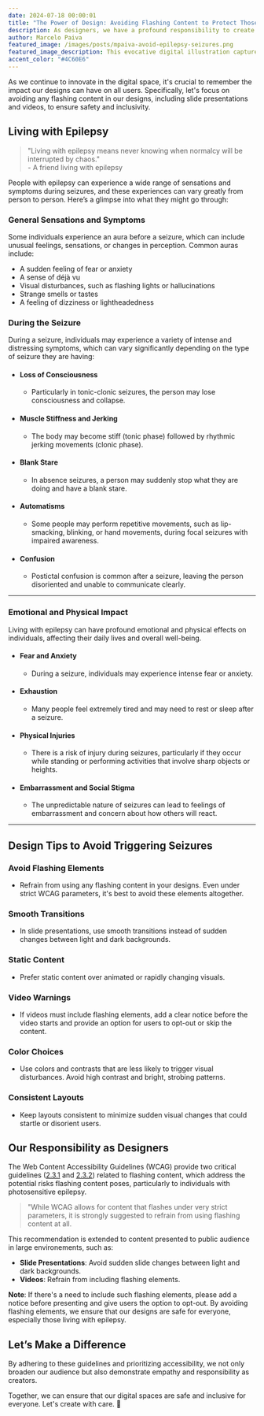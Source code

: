 ```yaml
---
date: 2024-07-18 00:00:01
title: "The Power of Design: Avoiding Flashing Content to Protect Those with Epilepsy"
description: As designers, we have a profound responsibility to create safe and inclusive digital environments. One critical aspect of this is avoiding flashing content in our designs. While WCAG 2.3.1 allows for content that flashes under strict parameters, it is strongly recommended to refrain from using flashing elements altogether.
author: Marcelo Paiva
featured_image: /images/posts/mpaiva-avoid-epilepsy-seizures.png
featured_image_description: This evocative digital illustration captures the intensity of an epileptic seizure. The young person depicted has their head tilted back, eyes closed, and mouth slightly open, conveying overwhelming sensation and loss of control. Electric blue lightning-like streaks emanate from their head, symbolizing the chaotic electrical activity in the brain during a seizure.
accent_color: "#4C60E6"
---
```


As we continue to innovate in the digital space, it's crucial to remember the impact our designs can have on all users. Specifically, let's focus on avoiding any flashing content in our designs, including slide presentations and videos, to ensure safety and inclusivity.

## Living with Epilepsy

<blockquote class="accent"> "Living with epilepsy means never knowing when normalcy will be interrupted by chaos."<br/> <span>- A friend living with epilepsy</span></blockquote>

People with epilepsy can experience a wide range of sensations and symptoms during seizures, and these experiences can vary greatly from person to person. Here’s a glimpse into what they might go through:

### General Sensations and Symptoms

Some individuals experience an aura before a seizure, which can include unusual feelings, sensations, or changes in perception. Common auras include:

- A sudden feeling of fear or anxiety
- A sense of déjà vu
- Visual disturbances, such as flashing lights or hallucinations
- Strange smells or tastes
- A feeling of dizziness or lightheadedness

### During the Seizure

During a seizure, individuals may experience a variety of intense and distressing symptoms, which can vary significantly depending on the type of seizure they are having:

- #### Loss of Consciousness

  - Particularly in tonic-clonic seizures, the person may lose consciousness and collapse.
  
- #### Muscle Stiffness and Jerking

  - The body may become stiff (tonic phase) followed by rhythmic jerking movements (clonic phase).

- #### Blank Stare

  - In absence seizures, a person may suddenly stop what they are doing and have a blank stare.

- #### Automatisms

  - Some people may perform repetitive movements, such as lip-smacking, blinking, or hand movements, during focal seizures with impaired awareness.

- #### Confusion

  - Postictal confusion is common after a seizure, leaving the person disoriented and unable to communicate clearly.

----

### Emotional and Physical Impact

Living with epilepsy can have profound emotional and physical effects on individuals, affecting their daily lives and overall well-being.

- #### Fear and Anxiety

  - During a seizure, individuals may experience intense fear or anxiety.

- #### Exhaustion

  - Many people feel extremely tired and may need to rest or sleep after a seizure.

- #### Physical Injuries

  - There is a risk of injury during seizures, particularly if they occur while standing or performing activities that involve sharp objects or heights.

- #### Embarrassment and Social Stigma

  - The unpredictable nature of seizures can lead to feelings of embarrassment and concern about how others will react.

----

## Design Tips to Avoid Triggering Seizures

### Avoid Flashing Elements

- Refrain from using any flashing content in your designs. Even under strict WCAG parameters, it's best to avoid these elements altogether.

### Smooth Transitions

- In slide presentations, use smooth transitions instead of sudden changes between light and dark backgrounds.

### Static Content

- Prefer static content over animated or rapidly changing visuals.

### Video Warnings

- If videos must include flashing elements, add a clear notice before the video starts and provide an option for users to opt-out or skip the content.

### Color Choices

- Use colors and contrasts that are less likely to trigger visual disturbances. Avoid high contrast and bright, strobing patterns.

### Consistent Layouts

- Keep layouts consistent to minimize sudden visual changes that could startle or disorient users.

## Our Responsibility as Designers

The Web Content Accessibility Guidelines (WCAG) provide two critical guidelines ([2.3.1](https://www.w3.org/WAI/WCAG21/Understanding/three-flashes-or-below-threshold) and [2.3.2](https://www.w3.org/WAI/WCAG21/Understanding/three-flashes)) related to flashing content, which address the potential risks flashing content poses, particularly to individuals with photosensitive epilepsy.

<blockquote class="accent"> "While WCAG allows for content that flashes under very strict parameters, it is strongly suggested to refrain from using flashing content at all.</blockquote>

This recommendation is extended to content presented to public audience in large environements, such as:

- **Slide Presentations**: Avoid sudden slide changes between light and dark backgrounds.
- **Videos**: Refrain from including flashing elements.

**Note**: If there's a need to include such flashing elements, please add a notice before presenting and give users the option to opt-out. By avoiding flashing elements, we ensure that our designs are safe for everyone, especially those living with epilepsy.

## Let’s Make a Difference

By adhering to these guidelines and prioritizing accessibility, we not only broaden our audience but also demonstrate empathy and responsibility as creators.

Together, we can ensure that our digital spaces are safe and inclusive for everyone. Let's create with care. 💙

